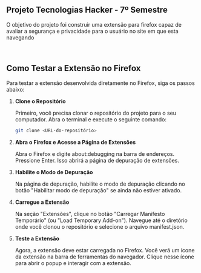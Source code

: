## Projeto Tecnologias Hacker - 7º Semestre

O objetivo do projeto foi construir uma extensão para firefox capaz de avaliar a segurança e privacidade para o usuário no site em que esta navegando

<br>

## Como Testar a Extensão no Firefox

Para testar a extensão desenvolvida diretamente no Firefox, siga os passos abaixo:

1. **Clone o Repositório**

   Primeiro, você precisa clonar o repositório do projeto para o seu computador. Abra o terminal e execute o seguinte comando:
   ```bash
   git clone <URL-do-repositório>

2. **Abra o Firefox e Acesse a Página de Extensões**

   Abra o Firefox e digite about:debugging na barra de endereços. Pressione Enter. Isso abrirá a página de depuração de extensões.

3. **Habilite o Modo de Depuração**

   Na página de depuração, habilite o modo de depuração clicando no botão "Habilitar modo de depuração" se ainda não estiver ativado.

4. **Carregue a Extensão**

   Na seção "Extensões", clique no botão "Carregar Manifesto Temporário" (ou "Load Temporary Add-on"). Navegue até o diretório onde você clonou o repositório e selecione o arquivo manifest.json.

5. **Teste a Extensão**

   Agora, a extensão deve estar carregada no Firefox. Você verá um ícone da extensão na barra de ferramentas do navegador. Clique nesse ícone para abrir o popup e interagir com a extensão.
